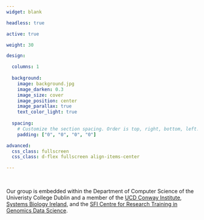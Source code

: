 ```yaml
---
widget: blank

headless: true

active: true

weight: 30

design:

  columns: 1
  
  background:
    image: background.jpg
    image_darken: 0.3
    image_size: cover
    image_position: center
    image_parallax: true
    text_color_light: true
    
  spacing:
    # Customize the section spacing. Order is top, right, bottom, left.
    padding: ["0", "0", "0", "0"]

advanced:
  css_class: fullscreen
  css_class: d-flex fullscreen align-items-center

---
```


<br>

Our group is embedded within the Department of Computer Science of the Univeristy College Dublin and a member of the [UCD Conway Institute](https://www.ucd.ie/conway/), [Systems Biology Ireland](https://www.ucd.ie/sbi/), and the [SFI Centre for Research Training in Genomics Data Science](https://genomicsdatascience.ie).  


